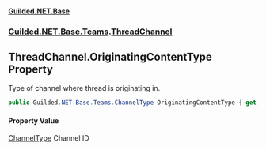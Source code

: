 #### [Guilded.NET.Base](Guilded_NET_Base.md 'Guilded.NET.Base')
### [Guilded.NET.Base.Teams](Guilded_NET_Base.md#Guilded_NET_Base_Teams 'Guilded.NET.Base.Teams').[ThreadChannel](ThreadChannel.md 'Guilded.NET.Base.Teams.ThreadChannel')
## ThreadChannel.OriginatingContentType Property
Type of channel where thread is originating in.  
```csharp
public Guilded.NET.Base.Teams.ChannelType OriginatingContentType { get; set; }
```
#### Property Value
[ChannelType](ChannelType.md 'Guilded.NET.Base.Teams.ChannelType')
Channel ID
